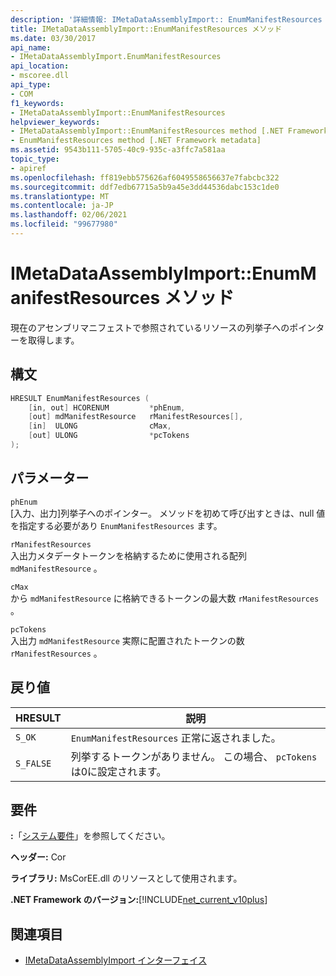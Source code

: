```yaml
---
description: '詳細情報: IMetaDataAssemblyImport:: EnumManifestResources メソッド'
title: IMetaDataAssemblyImport::EnumManifestResources メソッド
ms.date: 03/30/2017
api_name:
- IMetaDataAssemblyImport.EnumManifestResources
api_location:
- mscoree.dll
api_type:
- COM
f1_keywords:
- IMetaDataAssemblyImport::EnumManifestResources
helpviewer_keywords:
- IMetaDataAssemblyImport::EnumManifestResources method [.NET Framework metadata]
- EnumManifestResources method [.NET Framework metadata]
ms.assetid: 9543b111-5705-40c9-935c-a3ffc7a581aa
topic_type:
- apiref
ms.openlocfilehash: ff819ebb575626af6049558656637e7fabcbc322
ms.sourcegitcommit: ddf7edb67715a5b9a45e3dd44536dabc153c1de0
ms.translationtype: MT
ms.contentlocale: ja-JP
ms.lasthandoff: 02/06/2021
ms.locfileid: "99677980"
---
```

# <a name="imetadataassemblyimportenummanifestresources-method"></a>IMetaDataAssemblyImport::EnumManifestResources メソッド

現在のアセンブリマニフェストで参照されているリソースの列挙子へのポインターを取得します。  
  
## <a name="syntax"></a>構文  
  
```cpp  
HRESULT EnumManifestResources (  
    [in, out] HCORENUM         *phEnum,
    [out] mdManifestResource   rManifestResources[],
    [in]  ULONG                cMax,
    [out] ULONG                *pcTokens  
);
```  
  
## <a name="parameters"></a>パラメーター  

 `phEnum`  
 [入力、出力]列挙子へのポインター。 メソッドを初めて呼び出すときは、null 値を指定する必要があり `EnumManifestResources` ます。  
  
 `rManifestResources`  
 入出力メタデータトークンを格納するために使用される配列 `mdManifestResource` 。  
  
 `cMax`  
 から `mdManifestResource` に格納できるトークンの最大数 `rManifestResources` 。  
  
 `pcTokens`  
 入出力 `mdManifestResource` 実際に配置されたトークンの数 `rManifestResources` 。  
  
## <a name="return-value"></a>戻り値  
  
|HRESULT|説明|  
|-------------|-----------------|  
|`S_OK`|`EnumManifestResources` 正常に返されました。|  
|`S_FALSE`|列挙するトークンがありません。 この場合、 `pcTokens` は0に設定されます。|  
  
## <a name="requirements"></a>要件  

 **:**「[システム要件](../../get-started/system-requirements.md)」を参照してください。  
  
 **ヘッダー:** Cor  
  
 **ライブラリ:** MsCorEE.dll のリソースとして使用されます。  
  
 **.NET Framework のバージョン:**[!INCLUDE[net_current_v10plus](../../../../includes/net-current-v10plus-md.md)]  
  
## <a name="see-also"></a>関連項目

- [IMetaDataAssemblyImport インターフェイス](imetadataassemblyimport-interface.md)
